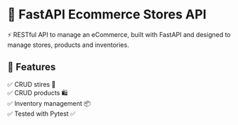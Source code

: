 # 🛒 FastAPI Ecommerce Stores API  

⚡ RESTful API to manage an eCommerce, built with FastAPI and designed to manage stores, products and inventories.

## 🚀 Features 

✅ CRUD stires 🏪  
✅ CRUD products 🛍️  
✅ Inventory management 📦  
✅ Tested with Pytest ✅  